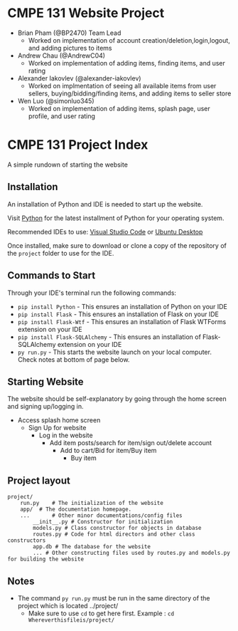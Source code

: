 # CMPE 131 Website Project
- Brian Pham (@BP2470) Team Lead
    - Worked on implementation of account creation/deletion,login,logout, and adding pictures to items
- Andrew Chau (@AndrewC04)
    - Worked on implementation of adding items, finding items, and user rating
- Alexander Iakovlev (@alexander-iakovlev)
    - Worked on implmentation of seeing all available items from user sellers, buying/bidding/finding items, and adding items to seller store
- Wen Luo (@simonluo345)
    - Worked on implementation of adding items, splash page, user profile, and user rating

# CMPE 131 Project Index

A simple rundown of starting the website

## Installation

An installation of Python and IDE is needed to start up the website.

Visit [Python](python.org) for the latest installment of Python for your operating system.

Recommended IDEs to use: 
[Visual Studio Code](code.visualstudio.com) or [Ubuntu Desktop](ubuntu.com)

Once installed, make sure to download or clone a copy of the repository of the `project` folder to use for the IDE.

## Commands to Start

Through your IDE's terminal run the following commands:

* `pip install Python` - This ensures an installation of Python on your IDE
* `pip install Flask` - This ensures an installation of Flask on your IDE
* `pip install Flask-Wtf` - This ensures an installation of Flask WTForms extension on your IDE
* `pip install Flask-SQLAlchemy` - This ensures an installation of Flask-SQLAlchemy extension on your IDE
* `py run.py` - This starts the website launch on your local computer. Check notes at bottom of page below.

## Starting Website

The website should be self-explanatory by going through the home screen and signing up/logging in.
* Access splash home screen
    * Sign Up for website
        * Log in the website
            * Add item posts/search for item/sign out/delete account
                * Add to cart/Bid for item/Buy item
                    * Buy item

## Project layout

    project/
        run.py    # The initialization of the website
        app/  # The documentation homepage.
        ...       # Other minor documentations/config files
            __init__.py # Constructor for initialization
            models.py # Class constructor for objects in database
            routes.py # Code for html directors and other class constructors
            app.db # The database for the website
            ... # Other constructing files used by routes.py and models.py for building the website

## Notes

* The command `py run.py` must be run in the same directory of the project which is located ../project/
    * Make sure to use `cd` to get here first.
        Example : `cd Whereverthisfileis/project/`

